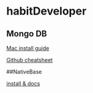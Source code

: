 # habitDeveloper

## Mongo DB

[Mac install guide](https://www.mongodb.com/docs/manual/tutorial/install-mongodb-on-os-x/)

[Github cheatsheet](https://gist.github.com/bradtraversy/f407d642bdc3b31681bc7e56d95485b6)

##NativeBase

[install & docs](https://docs.nativebase.io/getting-started)
